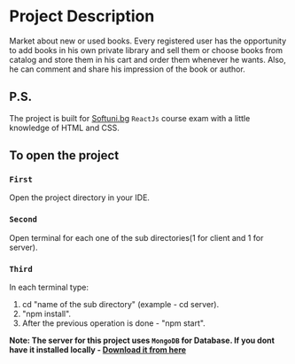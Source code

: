 # Project Description

Market about new or used books. Every registered user has the opportunity to add books in his own private library and sell them or choose books from catalog and store them in his cart and order them whenever he wants. Also, he can comment and share his impression of the book or author.

## P.S.
The project is built for [Softuni.bg](https://www.softuni.bg) `ReactJs` course exam with a little knowledge of HTML and CSS.

## To open the project

### `First`
Open the project directory in your IDE.

### `Second`
Open terminal for each one of the sub directories(1 for client and 1 for server).

### `Third`
In each terminal type:
  1. cd "name of the sub directory" (example - cd server).
  2. "npm install".
  3. After the previous operation is done - "npm start".


**Note: The server for this project uses `MongoDB` for Database. If you dont have it installed locally -
 [Download it from here](https://www.mongodb.com/try/download/community)**


